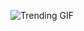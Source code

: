 
<!-- GIF_SECTION -->
![Trending GIF](https://media3.giphy.com/media/v1.Y2lkPThiYjIxNzcyNmRrNjFjaDhiY3pvNXY3bGl3OXh4NXQ5cWxocDA3N2tnb3BhY2p2diZlcD12MV9naWZzX3NlYXJjaCZjdD1n/bGgsc5mWoryfgKBx1u/giphy.gif)
<!-- END_GIF_SECTION -->
